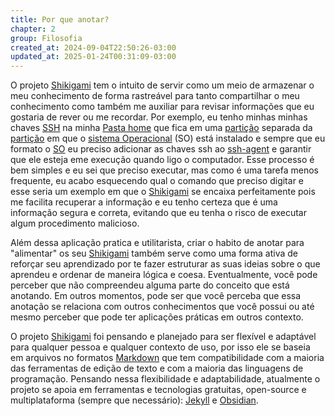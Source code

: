 ```yaml
---
title: Por que anotar?
chapter: 2
group: Filosofia
created_at: 2024-09-04T22:50:26-03:00
updated_at: 2025-01-24T00:31:09-03:00
---
```


O projeto [Shikigami](../notas/2024/07/26/retorno/Shikigami.md) tem o intuito de servir como um meio de armazenar o meu conhecimento de forma rastreável para tanto compartilhar o meu conhecimento como também me auxiliar para revisar informações que eu gostaria de rever ou me recordar. Por exemplo, eu tenho minhas minhas chaves [SSH](../notas/2024/07/26/atomo/SSH.md) na minha [Pasta home](../notas/2024/07/14/atomo/Pasta_home.md) que fica em uma [partição](../notas/2024/09/04/atomo/Partição.md) separada da [partição](../notas/2024/09/04/atomo/Partição.md) em que o [sistema Operacional](../notas/2024/08/04/atomo/Sistema_Operacional.md) (SO) está instalado e sempre que eu formato o [SO](../notas/2024/08/04/atomo/Sistema_Operacional.md) eu preciso adicionar as chaves ssh ao [ssh-agent](../notas/2024/07/08/Entrada/ssh_agent.md) e garantir que ele esteja eme execução quando ligo o computador. Esse processo é bem simples e eu sei que preciso executar, mas como é uma tarefa menos frequente, eu acabo esquecendo qual o comando que preciso digitar e esse seria um exemplo em que o [Shikigami](../notas/2024/07/26/retorno/Shikigami.md) se encaixa perfeitamente pois me facilita recuperar a informação e eu tenho certeza que é uma informação segura e correta, evitando que eu tenha o risco de executar algum procedimento malicioso. 

Além dessa aplicação pratica e utilitarista, criar o habito de anotar para "alimentar" os seu [Shikigami](../notas/2024/07/26/retorno/Shikigami.md) também serve como uma forma ativa de reforçar seu aprendizado por te fazer estruturar as suas ideias sobre o que aprendeu e ordenar de maneira lógica e coesa. Eventualmente, você pode perceber que não compreendeu alguma parte do conceito que está anotando. Em outros momentos, pode ser que você perceba que essa anotação se relaciona com outros conhecimentos que você possui ou até mesmo perceber que pode ter aplicações práticas em outros contexto.

O projeto [Shikigami](../notas/2024/07/26/retorno/Shikigami.md) foi pensando e planejado para ser flexível e adaptável para qualquer pessoa e qualquer contexto de uso, por isso ele se baseia em arquivos no formatos [Markdown](../notas/2024/07/08/atomo/Markdown.md) que tem compatibilidade com a maioria das ferramentas de edição de texto e com a maioria das linguagens de programação. Pensando nessa flexibilidade e adaptabilidade, atualmente o projeto se apoia em ferramentas e tecnologias gratuitas, open-source e multiplataforma (sempre que necessário): [Jekyll](../notas/2024/07/10/entrada/Jekyll.md) e [Obsidian](../notas/2024/07/08/Entrada/Obsidian.md).